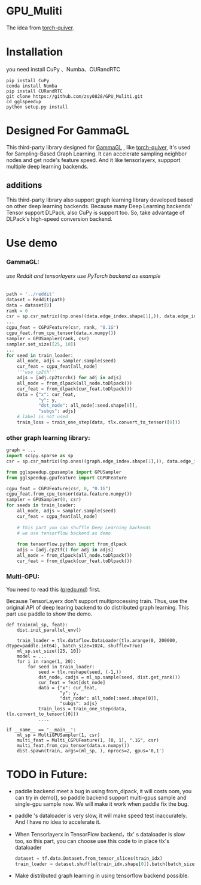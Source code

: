 # GPU_Muliti

The idea from [torch-quiver](https://github.com/quiver-team/torch-quiver).

# Installation

you need install CuPy 、Numba、CURandRTC

```
pip install CuPy
conda install Numba
pip install CURandRTC
git clone https://github.com/zsy0828/GPU_Muliti.git
cd gglspeedup 
python setup.py install
```

# Designed For GammaGL

This third-party library designed for [GammaGL](https://github.com/BUPT-GAMMAGammaGL) , like [torch-quiver](https://github.com/quiver-team/torch-quiver), it's used for Sampling-Based Graph Learning. It can accelerate sampling neighbor nodes and get node's feature speed. And it like tensorlayerx, suppport multiple deep learning backends.

## additions

This third-party library also support graph learning library developed based on other deep learning backends. Because many Deep Learning backends' Tensor support DLPack, also CuPy is support too. So, take advantage of DLPack's  high-speed conversion backend.

# Use demo

### GammaGL:

###### use Reddit and tensorlayerx use PyTorch backend as example

```python
path = '../reddit'
dataset = Reddit(path)
data = dataset[0]
rank = 0
csr = sp.csr_matrix((np.ones((data.edge_index.shape[1],)), data.edge_index.numpy()))
...
cgpu_feat = CGPUFeature(csr, rank, "0.1G")
cgpu_feat.from_cpu_tensor(data.x.numpy())
sampler = GPUSampler(rank, csr)
sampler.set_size([25, 10])
...
for seed in train_loader:
    all_node, adjs = sampler.sample(seed)
    cur_feat = cgpu_feat[all_node]
    '''use cp2th'''
    adjs = [adj.cp2torch() for adj in adjs]
    all_node = from_dlpack(all_node.toDlpack())
    cur_feat = from_dlpack(cur_feat.toDlpack())
    data = {"x": cur_feat,
            "y": y,
            "dst_node": all_node[:seed.shape[0]],
            "subgs": adjs}
    # label is not used
    train_loss = train_one_step(data, tlx.convert_to_tensor([0]))
```



### other graph learning library:

```python
graph = ...
import scipy.sparse as sp
csr = sp.csr_matrix((np.ones((graph.edge_index.shape[1],)), data.edge_index.numpy()))

from gglspeedup.gpusample import GPUSampler
from gglspeedup.gpufeature import CGPUFeature

cgpu_feat = CGPUFeature(csr, 0, "0.1G")
cgpu_feat.from_cpu_tensor(data.feature.numpy())
sampler = GPUSampler(0, csr)
for seeds in train_loader:
    all_node, adjs = sampler.sample(seed)
    cur_feat = cgpu_feat[all_node]
	
    # this part you can shuffle Deep Learning backends
    # we use tensorflow backend as demo
    
    from tensorflow.python import from_dlpack
    adjs = [adj.cp2tf() for adj in adjs]
    all_node = from_dlpack(all_node.toDlpack())
    cur_feat = from_dlpack(cur_feat.toDlpack())

```

### Multi-GPU:
You need to read this ([predo.md](demoulti/predo.md)) first.

Because TensorLayerx don't support multiprocessing train. Thus, use the original API of deep learing backend to do distributed graph learning. This part use paddle to show the demo.

```
def train(ml_sp, feat):
    dist.init_parallel_env()

    train_loader = tlx.dataflow.DataLoader(tlx.arange(0, 200000, dtype=paddle.int64), batch_size=1024, shuffle=True)
    ml_sp.set_size([25, 10])
    model = ...
    for i in range(1, 20):
        for seed in train_loader:
            seed = tlx.reshape(seed, (-1,))
            dst_node, cadjs = ml_sp.sample(seed, dist.get_rank())
            cur_feat = feat[dst_node]
            data = {"x": cur_feat,
                    "y": y,
                    "dst_node": all_node[:seed.shape[0]],
                    "subgs": adjs}
            train_loss = train_one_step(data, tlx.convert_to_tensor([0]))
            ....

if __name__ == '__main__':
    ml_sp = MultiGPUSampler(1, csr)
    multi_feat = Multi_CGPUFeature(1, [0, 1], ".1G", csr)
    multi_feat.from_cpu_tensor(data.x.numpy())
    dist.spawn(train, args=(ml_sp, ), nprocs=2, gpus='0,1')
```

# TODO in Future:

- paddle backend meet a bug in using from_dlpack, it will costs oom, you can try in demo(), so paddle backend support multi-gpus sample and single-gpu sample now. We will make it work when paddle fix the bug.

- paddle 's dataloader is very slow, it will make speed test inaccurately. And I have no idea to accelerate it.

- When Tensorlayerx in TensorFlow backend，tlx' s dataloader is slow too, so this part, you can choose use this code to in place tlx's dataloader

  ```python
  dataset = tf.data.Dataset.from_tensor_slices(train_idx)
  train_loader = dataset.shuffle(train_idx.shape[0]).batch(batch_size)
  ```

- Make distributed graph learning in using tensorflow backend possible.

 
